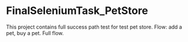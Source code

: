 # FinalSeleniumTask_PetStore
This project contains full success path test for test pet store.
Flow: add a pet, buy a pet.
Full flow.
